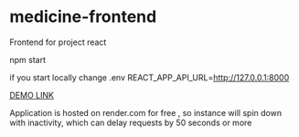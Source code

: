 # medicine-frontend

Frontend for project react

npm start

if you start locally change .env REACT_APP_API_URL=http://127.0.0.1:8000

[DEMO LINK](https://tetyana-pol.github.io/medicine-frontend)

Application is hosted on render.com for free , so instance will spin down with inactivity, which can delay requests by 50 seconds or more
